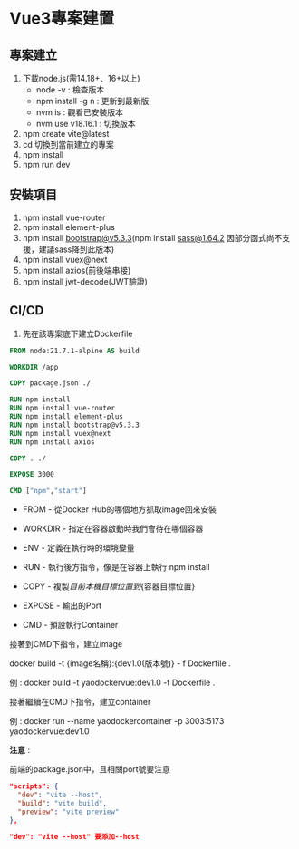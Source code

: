 # Vue3專案建置

  ## 專案建立

  1. 下載node.js(需14.18+、16+以上)
     - node -v : 檢查版本
     - npm install -g n : 更新到最新版
     - nvm is : 觀看已安裝版本
     - nvm use v18.16.1 : 切換版本 
  2. npm create vite@latest
  3. cd 切換到當前建立的專案
  4. npm install
  5. npm run dev

  

  ## 安裝項目

  1. npm install vue-router
  2. npm install element-plus
  3. npm install bootstrap@v5.3.3(npm install sass@1.64.2 因部分函式尚不支援，建議sass降到此版本)
  4. npm install vuex@next
  5. npm install axios(前後端串接)
  6. npm install jwt-decode(JWT驗證)

  

  ## CI/CD

  1. 先在該專案底下建立Dockerfile

  ```dockerfile
  FROM node:21.7.1-alpine AS build
  
  WORKDIR /app
  
  COPY package.json ./
  
  RUN npm install
  RUN npm install vue-router
  RUN npm install element-plus
  RUN npm install bootstrap@v5.3.3
  RUN npm install vuex@next
  RUN npm install axios
  
  COPY . ./
  
  EXPOSE 3000
  
  CMD ["npm","start"]
  ```

  - FROM - 從Docker Hub的哪個地方抓取image回來安裝

  - WORKDIR - 指定在容器啟動時我們會待在哪個容器

  - ENV -  定義在執行時的環境變量

  - RUN - 執行後方指令，像是在容器上執行 npm install

  - COPY - 複製${目前本機目標位置}到${容器目標位置}

  - EXPOSE - 輸出的Port 

  - CMD - 預設執行Container

  接著到CMD下指令，建立image

  docker build -t {image名稱}:{dev1.0(版本號)} - f Dockerfile .

  例 : docker build -t yaodockervue:dev1.0 -f Dockerfile .

  接著繼續在CMD下指令，建立container

  例 : docker run --name yaodockercontainer -p 3003:5173 yaodockervue:dev1.0

  **注意** :

  前端的package.json中，且相關port號要注意

  ```json
  "scripts": {
    "dev": "vite --host",
    "build": "vite build",
    "preview": "vite preview"
  },
  
  "dev": "vite --host" 要添加--host
  ```

  
